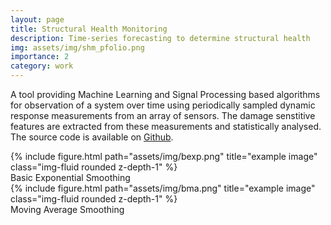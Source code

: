 ```yaml
---
layout: page
title: Structural Health Monitoring
description: Time-series forecasting to determine structural health
img: assets/img/shm_pfolio.png
importance: 2
category: work
---
```


A tool providing Machine Learning and Signal Processing based algorithms 
for observation of a system over time using periodically sampled dynamic 
response measurements from an array of sensors. The damage senstitive 
features are extracted from these measurements and statistically analysed.
The source code is available on <a href="https://github.com/acharaakshit/Structural-Health-Monitoring">Github</a>.

<div class="row justify-content-sm-center">
    <div class="col-sm mt-3 mt-md-0">
        {% include figure.html path="assets/img/bexp.png" title="example image" class="img-fluid rounded z-depth-1" %}
    </div>
</div>
<div class="caption">
    Basic Exponential Smoothing
</div>

<div class="row justify-content-sm-center">
    <div class="col-sm mt-3 mt-md-0">
        {% include figure.html path="assets/img/bma.png" title="example image" class="img-fluid rounded z-depth-1" %}
    </div>
</div>
<div class="caption">
    Moving Average Smoothing
</div>